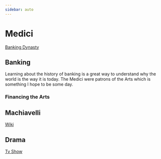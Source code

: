```yaml
---
sidebar: auto
---
```


# Medici
[Banking Dynasty](https://en.wikipedia.org/wiki/House_of_Medici)



## Banking
Learning about the history of banking is a great way to understand why the world is the way it is today. The Medici were patrons of the Arts which is something I hope to be some day.


### Financing the Arts

## Machiavelli
[Wiki](https://en.wikipedia.org/wiki/Niccol%C3%B2_Machiavelli)

## Drama
[Tv Show](https://www.imdb.com/title/tt5057130/)